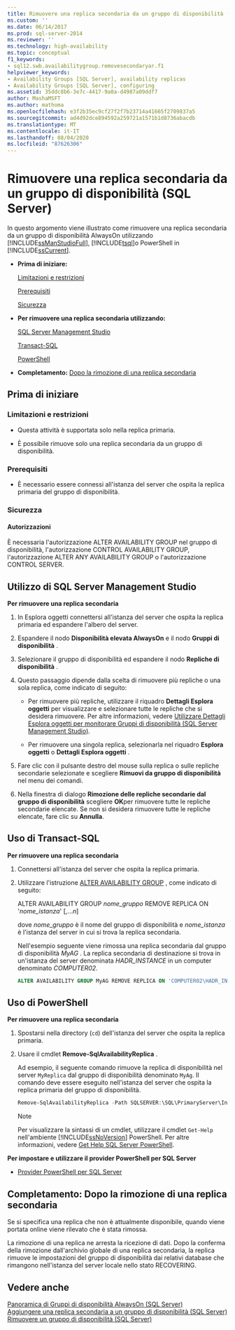 ```yaml
---
title: Rimuovere una replica secondaria da un gruppo di disponibilità (SQL Server) | Microsoft Docs
ms.custom: ''
ms.date: 06/14/2017
ms.prod: sql-server-2014
ms.reviewer: ''
ms.technology: high-availability
ms.topic: conceptual
f1_keywords:
- sql12.swb.availabilitygroup.removesecondaryar.f1
helpviewer_keywords:
- Availability Groups [SQL Server], availability replicas
- Availability Groups [SQL Server], configuring
ms.assetid: 35ddc8b6-3e7c-4417-9a0a-d4987a09ddf7
author: MashaMSFT
ms.author: mathoma
ms.openlocfilehash: e3f2b35ec9cf27f2f7b23714a41665f2709837a5
ms.sourcegitcommit: ad4d92dce894592a259721a1571b1d8736abacdb
ms.translationtype: MT
ms.contentlocale: it-IT
ms.lasthandoff: 08/04/2020
ms.locfileid: "87626306"
---
```

# <a name="remove-a-secondary-replica-from-an-availability-group-sql-server"></a>Rimuovere una replica secondaria da un gruppo di disponibilità (SQL Server)
  In questo argomento viene illustrato come rimuovere una replica secondaria da un gruppo di disponibilità AlwaysOn utilizzando [!INCLUDE[ssManStudioFull](../../../includes/ssmanstudiofull-md.md)], [!INCLUDE[tsql](../../../includes/tsql-md.md)]o PowerShell in [!INCLUDE[ssCurrent](../../../includes/sscurrent-md.md)].  
  
-   **Prima di iniziare:**  
  
     [Limitazioni e restrizioni](#Restrictions)  
  
     [Prerequisiti](#Prerequisites)  
  
     [Sicurezza](#Security)  
  
-   **Per rimuovere una replica secondaria utilizzando:**  
  
     [SQL Server Management Studio](#SSMSProcedure)  
  
     [Transact-SQL](#TsqlProcedure)  
  
     [PowerShell](#PowerShellProcedure)  
  
-   **Completamento:**  [Dopo la rimozione di una replica secondaria](#PostBestPractices)  
  
##  <a name="before-you-begin"></a><a name="BeforeYouBegin"></a> Prima di iniziare  
  
###  <a name="limitations-and-restrictions"></a><a name="Restrictions"></a> Limitazioni e restrizioni  
  
-   Questa attività è supportata solo nella replica primaria.  
  
-   È possibile rimuove solo una replica secondaria da un gruppo di disponibilità.  
  
###  <a name="prerequisites"></a><a name="Prerequisites"></a> Prerequisiti  
  
-   È necessario essere connessi all'istanza del server che ospita la replica primaria del gruppo di disponibilità.  
  
###  <a name="security"></a><a name="Security"></a> Sicurezza  
  
####  <a name="permissions"></a><a name="Permissions"></a> Autorizzazioni  
 È necessaria l'autorizzazione ALTER AVAILABILITY GROUP nel gruppo di disponibilità, l'autorizzazione CONTROL AVAILABILITY GROUP, l'autorizzazione ALTER ANY AVAILABILITY GROUP o l'autorizzazione CONTROL SERVER.  
  
##  <a name="using-sql-server-management-studio"></a><a name="SSMSProcedure"></a> Utilizzo di SQL Server Management Studio  
 **Per rimuovere una replica secondaria**  
  
1.  In Esplora oggetti connettersi all'istanza del server che ospita la replica primaria ed espandere l'albero del server.  
  
2.  Espandere il nodo **Disponibilità elevata AlwaysOn** e il nodo **Gruppi di disponibilità** .  
  
3.  Selezionare il gruppo di disponibilità ed espandere il nodo **Repliche di disponibilità** .  
  
4.  Questo passaggio dipende dalla scelta di rimuovere più repliche o una sola replica, come indicato di seguito:  
  
    -   Per rimuovere più repliche, utilizzare il riquadro **Dettagli Esplora oggetti** per visualizzare e selezionare tutte le repliche che si desidera rimuovere. Per altre informazioni, vedere [Utilizzare Dettagli Esplora oggetti per monitorare Gruppi di disponibilità &#40;SQL Server Management Studio&#41;](use-object-explorer-details-to-monitor-availability-groups.md).  
  
    -   Per rimuovere una singola replica, selezionarla nel riquadro **Esplora oggetti** o **Dettagli Esplora oggetti** .  
  
5.  Fare clic con il pulsante destro del mouse sulla replica o sulle repliche secondarie selezionate e scegliere **Rimuovi da gruppo di disponibilità** nel menu dei comandi.  
  
6.  Nella finestra di dialogo **Rimozione delle repliche secondarie dal gruppo di disponibilità** scegliere **OK**per rimuovere tutte le repliche secondarie elencate. Se non si desidera rimuovere tutte le repliche elencate, fare clic su **Annulla**.  
  
##  <a name="using-transact-sql"></a><a name="TsqlProcedure"></a> Uso di Transact-SQL  
 **Per rimuovere una replica secondaria**  
  
1.  Connettersi all'istanza del server che ospita la replica primaria.  
  
2.  Utilizzare l'istruzione [ALTER AVAILABILITY GROUP](/sql/t-sql/statements/alter-availability-group-transact-sql) , come indicato di seguito:  
  
     ALTER AVAILABILITY GROUP *nome_gruppo* REMOVE REPLICA ON '*nome_istanza*' [,...*n*]  
  
     dove *nome_gruppo* è il nome del gruppo di disponibilità e *nome_istanza* è l'istanza del server in cui si trova la replica secondaria.  
  
     Nell'esempio seguente viene rimossa una replica secondaria dal gruppo di disponibilità *MyAG* . La replica secondaria di destinazione si trova in un'istanza del server denominata *HADR_INSTANCE* in un computer denominato *COMPUTER02*.  
  
    ```sql
    ALTER AVAILABILITY GROUP MyAG REMOVE REPLICA ON 'COMPUTER02\HADR_INSTANCE';  
    ```  
  
##  <a name="using-powershell"></a><a name="PowerShellProcedure"></a> Uso di PowerShell  
 **Per rimuovere una replica secondaria**  
  
1.  Spostarsi nella directory (`cd`) dell'istanza del server che ospita la replica primaria.  
  
2.  Usare il cmdlet **Remove-SqlAvailabilityReplica** .  
  
     Ad esempio, il seguente comando rimuove la replica di disponibilità nel server `MyReplica` dal gruppo di disponibilità denominato `MyAg`.  Il comando deve essere eseguito nell'istanza del server che ospita la replica primaria del gruppo di disponibilità.  
  
    ```powershell
    Remove-SqlAvailabilityReplica -Path SQLSERVER:\SQL\PrimaryServer\InstanceName\AvailabilityGroups\MyAg\AvailabilityReplicas\MyReplica  
    ```  
  
    > [!NOTE]  
    >  Per visualizzare la sintassi di un cmdlet, utilizzare il cmdlet `Get-Help` nell'ambiente [!INCLUDE[ssNoVersion](../../../includes/ssnoversion-md.md)] PowerShell. Per altre informazioni, vedere [Get Help SQL Server PowerShell](../../../powershell/sql-server-powershell.md).  
  
 **Per impostare e utilizzare il provider PowerShell per SQL Server**  
  
-   [Provider PowerShell per SQL Server](../../../powershell/sql-server-powershell-provider.md)  
  
##  <a name="follow-up-after-removing-a-secondary-replica"></a><a name="PostBestPractices"></a> Completamento: Dopo la rimozione di una replica secondaria  
 Se si specifica una replica che non è attualmente disponibile, quando viene portata online viene rilevato che è stata rimossa.  
  
 La rimozione di una replica ne arresta la ricezione di dati. Dopo la conferma della rimozione dall'archivio globale di una replica secondaria, la replica rimuove le impostazioni del gruppo di disponibilità dai relativi database che rimangono nell'istanza del server locale nello stato RECOVERING.  
  
## <a name="see-also"></a>Vedere anche  
 [Panoramica di Gruppi di disponibilità AlwaysOn &#40;SQL Server&#41;](overview-of-always-on-availability-groups-sql-server.md)   
 [Aggiungere una replica secondaria a un gruppo di disponibilità &#40;SQL Server&#41;](add-a-secondary-replica-to-an-availability-group-sql-server.md)   
 [Rimuovere un gruppo di disponibilità &#40;SQL Server&#41;](remove-an-availability-group-sql-server.md)  
